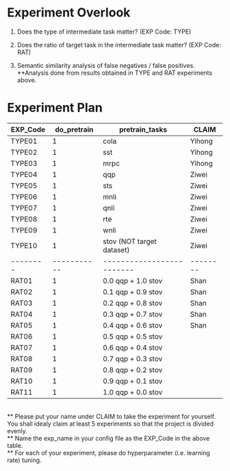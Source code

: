 # Experiment Overlook

1. Does the type of intermediate task matter? (EXP Code: TYPE<XX>)


2. Does the ratio of target task in the intermediate task matter? (EXP Code: RAT<XX>)

3. Semantic similarity analysis of false negatives / false positives.
**Analysis done from results obtained in TYPE and RAT experiments above.


# Experiment Plan
| EXP_Code | do_pretrain | pretrain_tasks            | CLAIM    |
|----------|-------------|---------------------------|----------|
| TYPE01   | 1           | cola                      |  Yihong  |
| TYPE02   | 1           | sst                       |  Yihong  |
| TYPE03   | 1           | mrpc                      |  Yihong  |
| TYPE04   | 1           | qqp                       |   Ziwei  |
| TYPE05   | 1           | sts                       |   Ziwei  |
| TYPE06   | 1           | mnli                      |   Ziwei  |
| TYPE07   | 1           | qnli                      |   Ziwei  |
| TYPE08   | 1           | rte                       |   Ziwei  |
| TYPE09   | 1           | wnli                      |   Ziwei  |
| TYPE10   | 1           | stov (NOT target dataset) |   Ziwei  |
| -------- | ----------- | ------------------------- | -------- |
| RAT01    | 1           | 0.0 qqp + 1.0 stov        |   Shan   |
| RAT02    | 1           | 0.1 qqp + 0.9 stov        |   Shan   |
| RAT03    | 1           | 0.2 qqp + 0.8 stov        |   Shan   |
| RAT04    | 1           | 0.3 qqp + 0.7 stov        |   Shan   |
| RAT05    | 1           | 0.4 qqp + 0.6 stov        |   Shan   |
| RAT06    | 1           | 0.5 qqp + 0.5 stov        |          |
| RAT07    | 1           | 0.6 qqp + 0.4 stov        |          |
| RAT08    | 1           | 0.7 qqp + 0.3 stov        |          |
| RAT09    | 1           | 0.8 qqp + 0.2 stov        |          |
| RAT10    | 1           | 0.9 qqp + 0.1 stov        |          |
| RAT11    | 1           | 1.0 qqp + 0.0 stov        |          |
<br>
** Please put your name under CLAIM to take the experiment for yourself. You shall idealy claim at least 5 experiments so that the project is divided evenly.<br>
** Name the exp_name in your config file as the EXP_Code in the above table.<br>
** For each of your experiment, please do hyperparameter (i.e. learning rate) tuning. <br>
